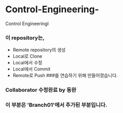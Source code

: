 # Control-Engineering-
Control EngineeringⅠ

### 이 repository는,  
* Remote repository의 생성
* Local로 Clone
* Local에서 수정  
* Local에서 Commit  
* Remote로 Push
###를 연습하기 위해 만들어졌습니다.
### Collaborator 수정완료 by 동완
### 이 부분은 'Branch01'에서 추가된 부분입니다.